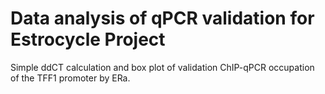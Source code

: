 # Data analysis of qPCR validation for Estrocycle Project 

Simple ddCT calculation and box plot of validation ChIP-qPCR
occupation of the TFF1 promoter by ERa.
